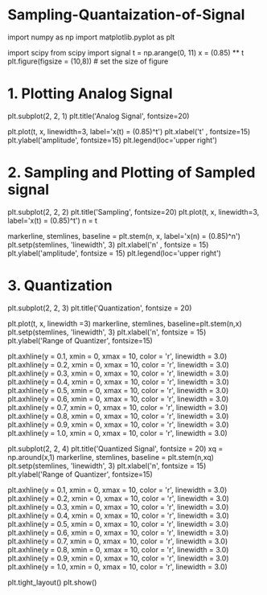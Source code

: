# Sampling-Quantaization-of-Signal
import numpy as np
import matplotlib.pyplot as plt

import scipy
from scipy import signal
t = np.arange(0, 11)
x = (0.85) ** t
plt.figure(figsize = (10,8)) # set the size of figure

# 1. Plotting Analog Signal
plt.subplot(2, 2, 1)
plt.title('Analog Signal', fontsize=20)

plt.plot(t, x, linewidth=3, label='x(t) = (0.85)^t')
plt.xlabel('t' , fontsize=15)
plt.ylabel('amplitude', fontsize=15)
plt.legend(loc='upper right')
# 2. Sampling and Plotting of Sampled signal
plt.subplot(2, 2, 2)
plt.title('Sampling', fontsize=20)
plt.plot(t, x, linewidth=3, label='x(t) = (0.85)^t')
n = t

markerline, stemlines, baseline = plt.stem(n, x, label='x(n) = (0.85)^n')
plt.setp(stemlines, 'linewidth', 3)
plt.xlabel('n' , fontsize = 15)
plt.ylabel('amplitude', fontsize = 15)
plt.legend(loc='upper right')

# 3. Quantization
plt.subplot(2, 2, 3)
plt.title('Quantization', fontsize = 20)

plt.plot(t, x, linewidth =3)
markerline, stemlines, baseline=plt.stem(n,x)
plt.setp(stemlines, 'linewidth', 3)
plt.xlabel('n', fontsize = 15)
plt.ylabel('Range of Quantizer', fontsize=15)

plt.axhline(y = 0.1, xmin = 0, xmax = 10, color = 'r', linewidth = 3.0)
plt.axhline(y = 0.2, xmin = 0, xmax = 10, color = 'r', linewidth = 3.0)
plt.axhline(y = 0.3, xmin = 0, xmax = 10, color = 'r', linewidth = 3.0)
plt.axhline(y = 0.4, xmin = 0, xmax = 10, color = 'r', linewidth = 3.0)
plt.axhline(y = 0.5, xmin = 0, xmax = 10, color = 'r', linewidth = 3.0)
plt.axhline(y = 0.6, xmin = 0, xmax = 10, color = 'r', linewidth = 3.0)
plt.axhline(y = 0.7, xmin = 0, xmax = 10, color = 'r', linewidth = 3.0)
plt.axhline(y = 0.8, xmin = 0, xmax = 10, color = 'r', linewidth = 3.0)
plt.axhline(y = 0.9, xmin = 0, xmax = 10, color = 'r', linewidth = 3.0)
plt.axhline(y = 1.0, xmin = 0, xmax = 10, color = 'r', linewidth = 3.0)

plt.subplot(2, 2, 4)
plt.title('Quantized Signal', fontsize = 20)
xq = np.around(x,1)
markerline, stemlines, baseline = plt.stem(n,xq)
plt.setp(stemlines, 'linewidth', 3)
plt.xlabel('n', fontsize = 15)
plt.ylabel('Range of Quantizer', fontsize=15)

plt.axhline(y = 0.1, xmin = 0, xmax = 10, color = 'r', linewidth = 3.0)
plt.axhline(y = 0.2, xmin = 0, xmax = 10, color = 'r', linewidth = 3.0)
plt.axhline(y = 0.3, xmin = 0, xmax = 10, color = 'r', linewidth = 3.0)
plt.axhline(y = 0.4, xmin = 0, xmax = 10, color = 'r', linewidth = 3.0)
plt.axhline(y = 0.5, xmin = 0, xmax = 10, color = 'r', linewidth = 3.0)
plt.axhline(y = 0.6, xmin = 0, xmax = 10, color = 'r', linewidth = 3.0)
plt.axhline(y = 0.7, xmin = 0, xmax = 10, color = 'r', linewidth = 3.0)
plt.axhline(y = 0.8, xmin = 0, xmax = 10, color = 'r', linewidth = 3.0)
plt.axhline(y = 0.9, xmin = 0, xmax = 10, color = 'r', linewidth = 3.0)
plt.axhline(y = 1.0, xmin = 0, xmax = 10, color = 'r', linewidth = 3.0)

plt.tight_layout()
plt.show()
